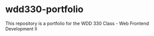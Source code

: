 # wdd330-portfolio
This repository is a portfolio  for the WDD 330 Class -  Web Frontend Development II
